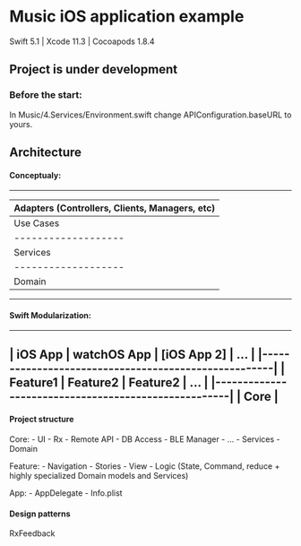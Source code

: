 # Music iOS application example

Swift 5.1 | Xcode 11.3 | Cocoapods 1.8.4

## Project is under development

### Before the start:
In Music/4.Services/Environment.swift change APIConfiguration.baseURL to yours.




## Architecture

#### Conceptualy:
 ------------------------------------------------
| Adapters (Controllers, Clients, Managers, etc) |
|------------------------------------------------|
| Use Cases		  	||							 |
|-------------------|| 						 	 |
| Services			||			Plugins			 |
|-------------------||							 |
| Domain			||							 |
 ------------------------------------------------

#### Swift Modularization:
 -----------------------------------------------------
|	iOS App		|	watchOS App	|	[iOS App 2]	| ... |
|-----------------------------------------------------|
|	Feature1	|	Feature2	|	Feature2	| ... |
|-----------------------------------------------------|
|	Core 											  |
 -----------------------------------------------------

#### Project structure
Core:
	- UI
	- Rx
	- Remote API
	- DB Access
	- BLE Manager
	- ...
	- Services
	- Domain

Feature:
	- Navigation
	- Stories
		- View
		- Logic (State, Command, reduce + highly specialized Domain models and Services)

App:
	- AppDelegate
	- Info.plist

#### Design patterns
RxFeedback




